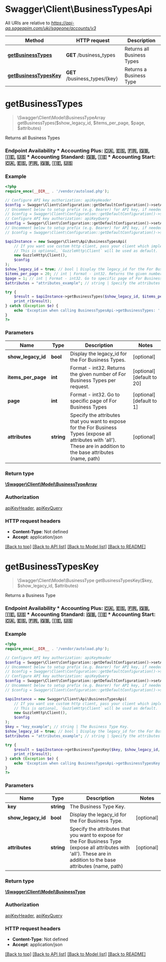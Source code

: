 # Swagger\Client\BusinessTypesApi

All URIs are relative to *https://api-qa.sageapim.com/uki/sageone/accounts/v3*

Method | HTTP request | Description
------------- | ------------- | -------------
[**getBusinessTypes**](BusinessTypesApi.md#getBusinessTypes) | **GET** /business_types | Returns all Business Types
[**getBusinessTypesKey**](BusinessTypesApi.md#getBusinessTypesKey) | **GET** /business_types/{key} | Returns a Business Type


# **getBusinessTypes**
> \Swagger\Client\Model\BusinessTypeArray getBusinessTypes($show_legacy_id, $items_per_page, $page, $attributes)

Returns all Business Types

### Endpoint Availability  * Accounting Plus: 🇨🇦, 🇪🇸, 🇫🇷, 🇬🇧, 🇮🇪, 🇺🇸 * Accounting Standard: 🇬🇧, 🇮🇪 * Accounting Start: 🇨🇦, 🇪🇸, 🇫🇷, 🇬🇧, 🇮🇪, 🇺🇸

### Example
```php
<?php
require_once(__DIR__ . '/vendor/autoload.php');

// Configure API key authorization: apiKeyHeader
$config = Swagger\Client\Configuration::getDefaultConfiguration()->setApiKey('Ocp-Apim-Subscription-Key', 'YOUR_API_KEY');
// Uncomment below to setup prefix (e.g. Bearer) for API key, if needed
// $config = Swagger\Client\Configuration::getDefaultConfiguration()->setApiKeyPrefix('Ocp-Apim-Subscription-Key', 'Bearer');
// Configure API key authorization: apiKeyQuery
$config = Swagger\Client\Configuration::getDefaultConfiguration()->setApiKey('subscription-key', 'YOUR_API_KEY');
// Uncomment below to setup prefix (e.g. Bearer) for API key, if needed
// $config = Swagger\Client\Configuration::getDefaultConfiguration()->setApiKeyPrefix('subscription-key', 'Bearer');

$apiInstance = new Swagger\Client\Api\BusinessTypesApi(
    // If you want use custom http client, pass your client which implements `GuzzleHttp\ClientInterface`.
    // This is optional, `GuzzleHttp\Client` will be used as default.
    new GuzzleHttp\Client(),
    $config
);
$show_legacy_id = true; // bool | Display the legacy_id for the For Business Types.
$items_per_page = 20; // int | Format - int32. Returns the given number of For Business Types per request.
$page = 1; // int | Format - int32. Go to specific page of For Business Types
$attributes = "attributes_example"; // string | Specify the attributes that you want to expose for the For Business Types (expose all attributes with 'all'). These are in addition to the base attributes (name, path)

try {
    $result = $apiInstance->getBusinessTypes($show_legacy_id, $items_per_page, $page, $attributes);
    print_r($result);
} catch (Exception $e) {
    echo 'Exception when calling BusinessTypesApi->getBusinessTypes: ', $e->getMessage(), PHP_EOL;
}
?>
```

### Parameters

Name | Type | Description  | Notes
------------- | ------------- | ------------- | -------------
 **show_legacy_id** | **bool**| Display the legacy_id for the For Business Types. | [optional]
 **items_per_page** | **int**| Format - int32. Returns the given number of For Business Types per request. | [optional] [default to 20]
 **page** | **int**| Format - int32. Go to specific page of For Business Types | [optional] [default to 1]
 **attributes** | **string**| Specify the attributes that you want to expose for the For Business Types (expose all attributes with &#39;all&#39;). These are in addition to the base attributes (name, path) | [optional]

### Return type

[**\Swagger\Client\Model\BusinessTypeArray**](../Model/BusinessTypeArray.md)

### Authorization

[apiKeyHeader](../../README.md#apiKeyHeader), [apiKeyQuery](../../README.md#apiKeyQuery)

### HTTP request headers

 - **Content-Type**: Not defined
 - **Accept**: application/json

[[Back to top]](#) [[Back to API list]](../../README.md#documentation-for-api-endpoints) [[Back to Model list]](../../README.md#documentation-for-models) [[Back to README]](../../README.md)

# **getBusinessTypesKey**
> \Swagger\Client\Model\BusinessType getBusinessTypesKey($key, $show_legacy_id, $attributes)

Returns a Business Type

### Endpoint Availability  * Accounting Plus: 🇨🇦, 🇪🇸, 🇫🇷, 🇬🇧, 🇮🇪, 🇺🇸 * Accounting Standard: 🇬🇧, 🇮🇪 * Accounting Start: 🇨🇦, 🇪🇸, 🇫🇷, 🇬🇧, 🇮🇪, 🇺🇸

### Example
```php
<?php
require_once(__DIR__ . '/vendor/autoload.php');

// Configure API key authorization: apiKeyHeader
$config = Swagger\Client\Configuration::getDefaultConfiguration()->setApiKey('Ocp-Apim-Subscription-Key', 'YOUR_API_KEY');
// Uncomment below to setup prefix (e.g. Bearer) for API key, if needed
// $config = Swagger\Client\Configuration::getDefaultConfiguration()->setApiKeyPrefix('Ocp-Apim-Subscription-Key', 'Bearer');
// Configure API key authorization: apiKeyQuery
$config = Swagger\Client\Configuration::getDefaultConfiguration()->setApiKey('subscription-key', 'YOUR_API_KEY');
// Uncomment below to setup prefix (e.g. Bearer) for API key, if needed
// $config = Swagger\Client\Configuration::getDefaultConfiguration()->setApiKeyPrefix('subscription-key', 'Bearer');

$apiInstance = new Swagger\Client\Api\BusinessTypesApi(
    // If you want use custom http client, pass your client which implements `GuzzleHttp\ClientInterface`.
    // This is optional, `GuzzleHttp\Client` will be used as default.
    new GuzzleHttp\Client(),
    $config
);
$key = "key_example"; // string | The Business Type Key.
$show_legacy_id = true; // bool | Display the legacy_id for the For Business Type.
$attributes = "attributes_example"; // string | Specify the attributes that you want to expose for the For Business Type (expose all attributes with 'all'). These are in addition to the base attributes (name, path)

try {
    $result = $apiInstance->getBusinessTypesKey($key, $show_legacy_id, $attributes);
    print_r($result);
} catch (Exception $e) {
    echo 'Exception when calling BusinessTypesApi->getBusinessTypesKey: ', $e->getMessage(), PHP_EOL;
}
?>
```

### Parameters

Name | Type | Description  | Notes
------------- | ------------- | ------------- | -------------
 **key** | **string**| The Business Type Key. |
 **show_legacy_id** | **bool**| Display the legacy_id for the For Business Type. | [optional]
 **attributes** | **string**| Specify the attributes that you want to expose for the For Business Type (expose all attributes with &#39;all&#39;). These are in addition to the base attributes (name, path) | [optional]

### Return type

[**\Swagger\Client\Model\BusinessType**](../Model/BusinessType.md)

### Authorization

[apiKeyHeader](../../README.md#apiKeyHeader), [apiKeyQuery](../../README.md#apiKeyQuery)

### HTTP request headers

 - **Content-Type**: Not defined
 - **Accept**: application/json

[[Back to top]](#) [[Back to API list]](../../README.md#documentation-for-api-endpoints) [[Back to Model list]](../../README.md#documentation-for-models) [[Back to README]](../../README.md)

